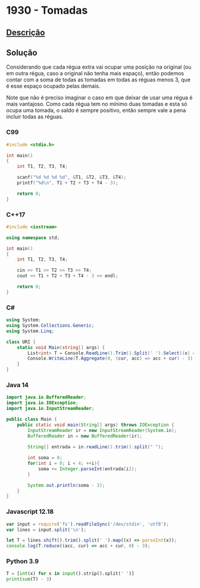 # 1930 - Tomadas

## [Descrição](https://www.beecrowd.com.br/judge/pt/problems/view/1930)

## Solução

Considerando que cada régua extra vai ocupar uma posição na original (ou em outra régua, caso a original não tenha mais espaço), então podemos contar com a soma de todas as tomadas em todas as réguas menos 3, que é esse espaço ocupado pelas demais.

Note que não é preciso imaginar o caso em que deixar de usar uma régua é mais vantajoso. Como cada régua tem no mínimo duas tomadas e esta só ocupa uma tomada, o saldo é sempre positivo, então sempre vale a pena incluir todas as réguas.

### C99

```c
#include <stdio.h>

int main()
{
    int T1, T2, T3, T4;

    scanf("%d %d %d %d", &T1, &T2, &T3, &T4);
    printf("%d\n", T1 + T2 + T3 + T4 - 3);

    return 0;
}
```

### C++17

```cpp
#include <iostream>

using namespace std;

int main()
{
    int T1, T2, T3, T4;

    cin >> T1 >> T2 >> T3 >> T4;
    cout << T1 + T2 + T3 + T4 - 3 << endl;

    return 0;
}
```

### C#

```cs
using System;
using System.Collections.Generic;
using System.Linq;

class URI {
    static void Main(string[] args) {
        List<int> T = Console.ReadLine().Trim().Split(' ').Select((x) => int.Parse(x)).ToList();
        Console.WriteLine(T.Aggregate(0, (cur, acc) => acc + cur) - 3);
    }
}
```

### Java 14

```java
import java.io.BufferedReader;
import java.io.IOException;
import java.io.InputStreamReader;

public class Main {
    public static void main(String[] args) throws IOException {
        InputStreamReader ir = new InputStreamReader(System.in);
        BufferedReader in = new BufferedReader(ir);
    
        String[] entrada = in.readLine().trim().split(" ");

        int soma = 0;
        for(int i = 0; i < 4; ++i){
            soma += Integer.parseInt(entrada[i]);
        }

        System.out.println(soma - 3);
    }
}
```

### Javascript 12.18

```js
var input = require('fs').readFileSync('/dev/stdin', 'utf8');
var lines = input.split('\n');

let T = lines.shift().trim().split(' ').map((x) => parseInt(x));
console.log(T.reduce((acc, cur) => acc + cur, 0) - 3);
```

### Python 3.9

```py
T = [int(x) for x in input().strip().split(' ')]
print(sum(T) - 3)
```